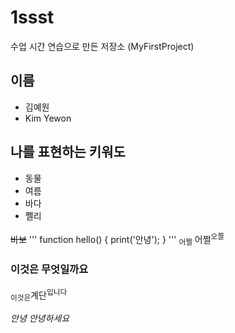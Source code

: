 # 1ssst
수업 시간 연습으로 만든 저장소 (MyFirstProject)

## 이름
- 김예원
- Kim Yewon

## 나를 표현하는 키워도
- 동물
- 여름
- 바다
- 쩰리

~~바보~~
'''
function hello() {
 print('안녕');
 }
 '''
<sub>어쩔</sub> 어쩔<sup>오쫄</sup>

### 이것은 무엇일까요
<sub>이것은</sub>계단<sup>입니다</sup>


_안녕_
_안녕하세요_